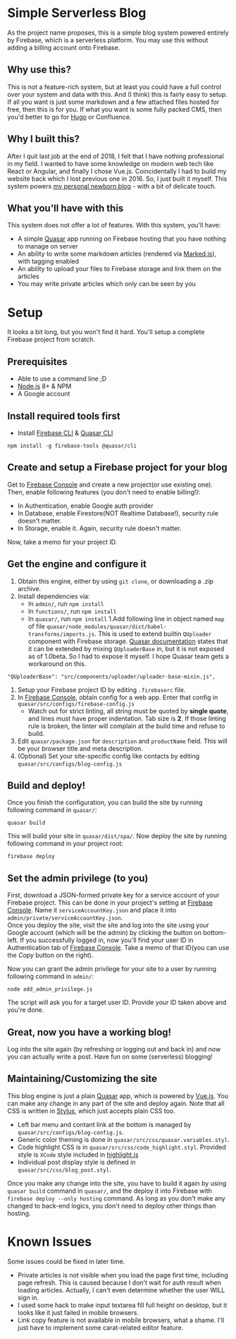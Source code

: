 # Simple Serverless Blog
As the project name proposes, this is a simple blog system powered entirely by Firebase, which is a serverless platform.
You may use this without adding a billing account onto Firebase.

## Why use this?
This is not a feature-rich system, but at least you could have a full control over your system and data with this. And (I think) this is fairly easy to setup. If all you want is just some markdown and a few attached files hosted for free, then this is for you. If what you want is some fully packed CMS, then you'd better to go for [Hugo](https://gohugo.io/) or Confluence.

## Why I built this?
After I quit last job at the end of 2018, I felt that I have nothing professional in my field. I wanted to have some knowledge on modern web tech like React or Angular, and finally I chose Vue.js. Coincidentally I had to build my website back which I lost previous one in 2016. So, I just built it myself.
This system powers [my personal newborn blog](https://www.luciaellan.com/) - with a bit of delicate touch.

## What you'll have with this
This system does not offer a lot of features. With this system, you'll have:
* A simple [Quasar](https://v1.quasar-framework.org/) app running on Firebase hosting that you have nothing to manage on server
* An ability to write some markdown articles (rendered via [Marked.js](https://github.com/markedjs/marked)), with tagging enabled
* An ability to upload your files to Firebase storage and link them on the articles
* You may write private articles which only can be seen by you

# Setup
It looks a bit long, but you won't find it hard. You'll setup a complete Firebase project from scratch.

## Prerequisites
* Able to use a command line ;D
* [Node.js](https://nodejs.org/) 8+ & NPM
* A Google account

## Install required tools first
* Install [Firebase CLI](https://firebase.google.com/docs/cli/) & [Quasar CLI](https://v1.quasar-framework.org/quasar-cli/installation)
```shell
npm install -g firebase-tools @quasar/cli
```

## Create and setup a Firebase project for your blog
Get to [Firebase Console](https://console.firebase.google.com/) and create a new project(or use existing one).  
Then, enable following features (you don't need to enable billing!):
* In Authentication, enable Google auth provider
* In Database, enable Firestore(NOT Realtime Database!), security rule doesn't matter.
* In Storage, enable it. Again, security rule doesn't matter.

Now, take a memo for your project ID.

## Get the engine and configure it
1. Obtain this engine, either by using `git clone`, or downloading a .zip archive.
2. Install dependencies via:
   * In `admin/`, run `npm install`
   * In `functions/`, run `npm install`
   * In `quasar/`, run `npm install`
1.Add following line in object named `map` of file `quasar/node_modules/quasar/dist/babel-transforms/imports.js`. This is used to extend builtin `QUploader` component with Firebase storage. [Quasar documentation](https://v1.quasar-framework.org/vue-components/uploader) states that it can be extended by mixing `QUploaderBase` in, but it is not exposed as of 1.0beta. So I had to expose it myself. I hope Quasar team gets a workaround on this.
```
"QUploaderBase": "src/components/uploader/uploader-base-mixin.js",
```
1. Setup your Firebase project ID by editing `.firebaserc` file.
1. In [Firebase Console](https://console.firebase.google.com/), obtain config for a web app. Enter that config in `quasar/src/configs/firebase-config.js`
   * Watch out for strict linting, all string must be quoted by **single quote**, and lines must have proper indentation. Tab size is **2**. If those linting rule is broken, the linter will complain at the build time and refuse to build.
1. Edit `quasar/package.json` for `description` and `productName` field. This will be your browser title and meta description.
1. (Optional) Set your site-specific config like contacts by editing `quasar/src/configs/blog-config.js`

## Build and deploy!
Once you finish the configuration, you can build the site by running following command in `quasar/`:
```shell
quasar build
```
This will build your site in `quasar/dist/spa/`. Now deploy the site by running following command in your project root:
```shell
firebase deploy
```

## Set the admin privilege (to you)
First, download a JSON-formed private key for a service account of your Firebase project. This can be done in your project's setting at [Firebase Console](https://console.firebase.google.com/). Name it `serviceAccountKey.json` and place it into `admin/private/serviceAccountKey.json`.  
Once you deploy the site, visit the site and log into the site using your Google account (which will be the admin) by clicking the button on bottom-left. If you successfully logged in, now you'll find your user ID in Authentication tab of [Firebase Console](https://console.firebase.google.com/). Take a memo of that ID(you can use the *Copy* button on the right).

Now you can grant the admin privilege for your site to a user by running following command in `admin/`:
```shell
node add_admin_privilege.js
```
The script will ask you for a target user ID. Provide your ID taken above and you're done.

## Great, now you have a working blog!
Log into the site again (by refreshing or logging out and back in) and now you can actually write a post. Have fun on some (serverless) blogging!

## Maintaining/Customizing the site
This blog engine is just a plain [Quasar](https://v1.quasar-framework.org/) app, which is powered by [Vue.js](https://vuejs.org/). You can make any change in any part of the site and deploy again. Note that all CSS is written in [Stylus](http://stylus-lang.com/), which just accepts plain CSS too.  
* Left bar menu and contant link at the bottom is managed by `quasar/src/configs/blog-config.js`.
* Generic color theming is done in `quasar/src/css/quasar.variables.styl`.
* Code highlight CSS is in `quasar/src/css/code_highlight.styl`. Provided style is `XCode` style included in [highlight.js](https://highlightjs.org/)
* Individual post display style is defined in `quasar/src/css/blog_post.styl`.

Once you make any change into the site, you have to build it again by using `quasar build` command in `quasar/`, and the deploy it into Firebase with `firebase deploy --only hosting` command. As long as you don't make any changed to back-end logics, you don't need to deploy other things than hosting.

# Known Issues
Some issues could be fixed in later time.
* Private articles is not visible when you load the page first time, including page refresh. This is caused because I don't wait for auth result when loading articles. Actually, I can't even determine whether the user WILL sign in.
* I used some hack to make input textarea fill full height on desktop, but it looks like it just failed in mobile browsers.
* Link copy feature is not available in mobile browsers, what a shame. I'll just have to implement some carat-related editor feature.

